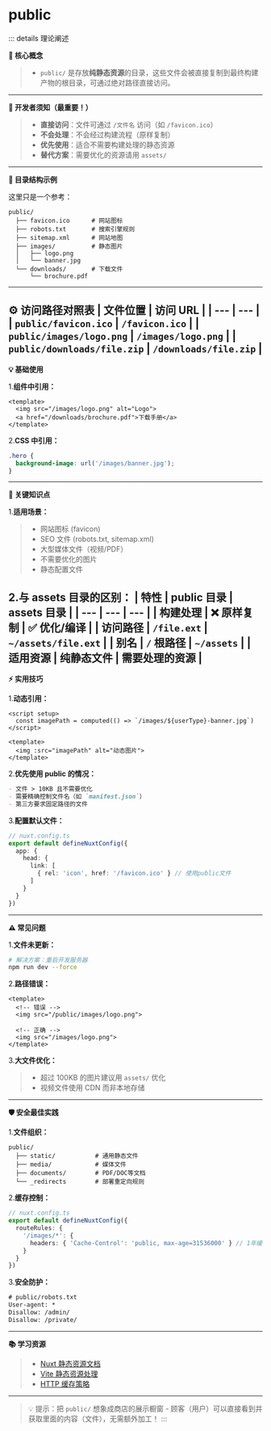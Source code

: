 # public
::: details 理论阐述

  **🧠 核心概念**

  > - `public/` 是存放**纯静态资源**的目录，这些文件会被直接复制到最终构建产物的根目录，可通过绝对路径直接访问。
  ---
  **🚫 开发者须知（最重要！）**

  > - **直接访问**：文件可通过 `/文件名` 访问（如 `/favicon.ico`）
  > - **不会处理**：不会经过构建流程（原样复制）
  > - **优先使用**：适合不需要构建处理的静态资源
  > - **替代方案**：需要优化的资源请用 `assets/`
  ---
  **📁 目录结构示例**

  这里只是一个参考：
  ``` text
  public/
    ├── favicon.ico      # 网站图标
    ├── robots.txt       # 搜索引擎规则
    ├── sitemap.xml      # 网站地图
    ├── images/          # 静态图片
    │   ├── logo.png
    │   └── banner.jpg
    └── downloads/       # 下载文件
        └── brochure.pdf
  ```
  ---
  **⚙️ 访问路径对照表**
  |  **文件位置**  |  **访问 URL**  |
  |  ---  |  ---  |
  |  `public/favicon.ico`  | `/favicon.ico`  |
  |  `public/images/logo.png`  |  `/images/logo.png`  |
  |  `public/downloads/file.zip`  |  `/downloads/file.zip`  |
  ---
  **💡 基础使用**
  
  1.**组件中引用：**
  ```vue
  <template>
    <img src="/images/logo.png" alt="Logo">
    <a href="/downloads/brochure.pdf">下载手册</a>
  </template>
  ```

  2.**CSS 中引用：**
  ```css
  .hero {
    background-image: url('/images/banner.jpg');
  }
  ```
  ---
  **🌟 关键知识点**

  1.**适用场景：**
  > - 网站图标 (favicon)
  > - SEO 文件 (robots.txt, sitemap.xml)
  > - 大型媒体文件（视频/PDF）
  > - 不需要优化的图片
  > - 静态配置文件

  2.**与 assets 目录的区别：**
  |  **特性**  |  **public 目录**  |  **assets 目录**  |
  |  ---  |  ---  |  ---  |
  |  构建处理  | ❌ 原样复制  | ✅ 优化/编译  |
  |  访问路径  |  `/file.ext`  | `~/assets/file.ext`  |
  |  别名  |  `/` 根路径  | `~/assets`  |
  |  适用资源  |  纯静态文件  | 需要处理的资源  |
  ---
  **⚡️ 实用技巧**

  1.**动态引用：**
  ```vue
  <script setup>
    const imagePath = computed(() => `/images/${userType}-banner.jpg`)
  </script>

  <template>
    <img :src="imagePath" alt="动态图片">
  </template>
  ```

  2.**优先使用 public 的情况：**
  ```md
  - 文件 > 10KB 且不需要优化
  - 需要精确控制文件名（如 `manifest.json`）
  - 第三方要求固定路径的文件
  ```

  3.**配置默认文件：**
  ```ts
  // nuxt.config.ts
  export default defineNuxtConfig({
    app: {
      head: {
        link: [
          { rel: 'icon', href: '/favicon.ico' } // 使用public文件
        ]
      }
    }
  })
  ```
  ---
  **⚠️ 常见问题**

  1.**文件未更新：**
  ```bash
  # 解决方案：重启开发服务器
  npm run dev --force
  ```

  2.**路径错误：**
  ```vue
  <template>
    <!-- 错误 -->
    <img src="/public/images/logo.png">

    <!-- 正确 -->
    <img src="/images/logo.png">
  </template>
  ```

  3.**大文件优化：**

  > - 超过 100KB 的图片建议用 `assets/` 优化
  > - 视频文件使用 CDN 而非本地存储
  ---
  **🛡️ 安全最佳实践**

  1.**文件组织：**
  ```text
  public/
    ├── static/           # 通用静态文件
    ├── media/            # 媒体文件
    ├── documents/        # PDF/DOC等文档
    └── _redirects        # 部署重定向规则
  ```

  2.**缓存控制：**
  ```ts
  // nuxt.config.ts
  export default defineNuxtConfig({
    routeRules: {
      '/images/*': { 
        headers: { 'Cache-Control': 'public, max-age=31536000' } // 1年缓存
      }
    }
  })
  ```

  3.**安全防护：**
  ```txt
  # public/robots.txt
  User-agent: *
  Disallow: /admin/
  Disallow: /private/
  ```
  ---
  **📚 学习资源**
  > - [Nuxt 静态资源文档](https://nuxt.com/docs/guide/directory-structure/public)
  > - [Vite 静态资源处理](https://vitejs.dev/guide/assets.html)
  > - [HTTP 缓存策略](https://web.dev/http-caching/)
  ---
  > 💡 提示：把 `public/` 想象成商店的展示橱窗 - 顾客（用户）可以直接看到并获取里面的内容（文件），无需额外加工！
:::
  